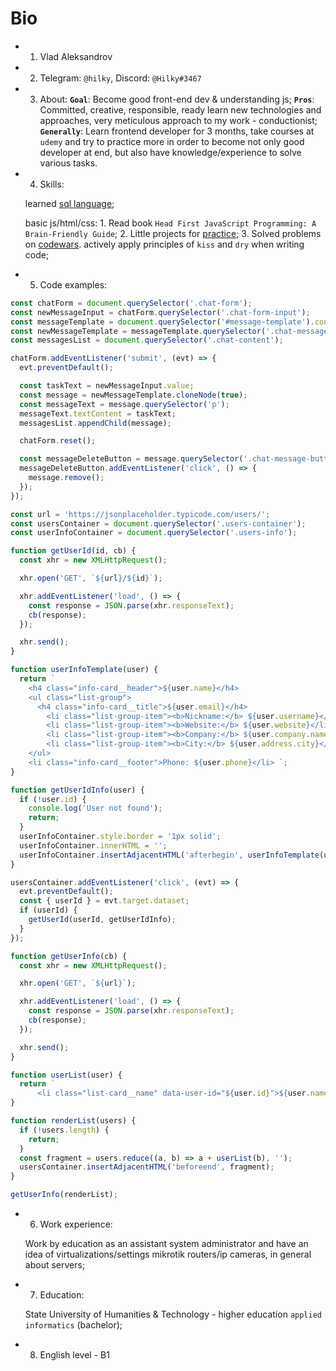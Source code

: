 # Bio

- 1. Vlad Aleksandrov

- 2. Telegram: `@hilky`, Discord: `@Hilky#3467`

- 3. About:
**`Goal`**: Become good front-end dev & understanding js;
**`Pros`**: Committed, creative, responsible, ready learn new technologies and approaches, very meticulous approach to my work - conductionist;
**`Generally`**: Learn frontend developer for 3 months, take courses at `udemy` and try to practice more in order to become not only good developer at end, but also have knowledge/experience to solve various tasks.

- 4. Skills:

  learned [sql language](https://www.hackerrank.com/Hilky);

  basic js/html/css:
            1. Read book `Head First JavaScript Programming: A Brain-Friendly Guide`;
            2. Little projects for [practice](https://codepen.io/h9lk);
            3. Solved problems on [codewars](https://www.codewars.com/users/h9lk).
  actively apply principles of `kiss` and `dry` when writing code;

- 5. Code examples:

```js
const chatForm = document.querySelector('.chat-form');
const newMessageInput = chatForm.querySelector('.chat-form-input');
const messageTemplate = document.querySelector('#message-template').content;
const newMessageTemplate = messageTemplate.querySelector('.chat-message');
const messagesList = document.querySelector('.chat-content');

chatForm.addEventListener('submit', (evt) => {
  evt.preventDefault();

  const taskText = newMessageInput.value;
  const message = newMessageTemplate.cloneNode(true);
  const messageText = message.querySelector('p');
  messageText.textContent = taskText;
  messagesList.appendChild(message);

  chatForm.reset();

  const messageDeleteButton = message.querySelector('.chat-message-button');
  messageDeleteButton.addEventListener('click', () => {
    message.remove();
  });
});
```

```js
const url = 'https://jsonplaceholder.typicode.com/users/';
const usersContainer = document.querySelector('.users-container');
const userInfoContainer = document.querySelector('.users-info');

function getUserId(id, cb) {
  const xhr = new XMLHttpRequest();

  xhr.open('GET', `${url}/${id}`);

  xhr.addEventListener('load', () => {
    const response = JSON.parse(xhr.responseText);
    cb(response);
  });

  xhr.send();
}

function userInfoTemplate(user) {
  return `
    <h4 class="info-card__header">${user.name}</h4>
    <ul class="list-group">
      <h4 class="info-card__title">${user.email}</h4>
        <li class="list-group-item"><b>Nickname:</b> ${user.username}</li>
        <li class="list-group-item"><b>Website:</b> ${user.website}</li>
        <li class="list-group-item"><b>Company:</b> ${user.company.name}</li>
        <li class="list-group-item"><b>City:</b> ${user.address.city}</li>
    </ul>
    <li class="info-card__footer">Phone: ${user.phone}</li> `;
}

function getUserIdInfo(user) {
  if (!user.id) {
    console.log('User not found');
    return;
  }
  userInfoContainer.style.border = '1px solid';
  userInfoContainer.innerHTML = '';
  userInfoContainer.insertAdjacentHTML('afterbegin', userInfoTemplate(user));
}

usersContainer.addEventListener('click', (evt) => {
  evt.preventDefault();
  const { userId } = evt.target.dataset;
  if (userId) {
    getUserId(userId, getUserIdInfo);
  }
});

function getUserInfo(cb) {
  const xhr = new XMLHttpRequest();

  xhr.open('GET', `${url}`);

  xhr.addEventListener('load', () => {
    const response = JSON.parse(xhr.responseText);
    cb(response);
  });

  xhr.send();
}

function userList(user) {
  return `
      <li class="list-card__name" data-user-id="${user.id}">${user.name}</li>`;
}

function renderList(users) {
  if (!users.length) {
    return;
  }
  const fragment = users.reduce((a, b) => a + userList(b), '');
  usersContainer.insertAdjacentHTML('beforeend', fragment);
}

getUserInfo(renderList);
```

- 6. Work experience:

  Work by education as an assistant system administrator and have an idea of virtualizations/settings mikrotik routers/ip cameras, in general about servers;

- 7. Education:

  State University of Humanities & Technology - higher education `applied informatics` (bachelor);

- 8. English level - B1
